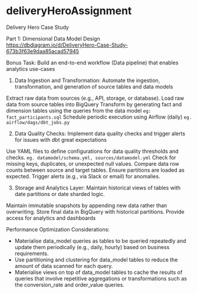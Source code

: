 # deliveryHeroAssignment
Delivery Hero Case Study

Part 1: Dimensional Data Model Design
https://dbdiagram.io/d/DeliveryHero-Case-Study-673b3f63e9daa85acad57945

Bonus Task: Build an end-to-end workflow (Data pipeline) that enables analytics use-cases

1. Data Ingestion and Transformation: Automate the ingestion, transformation, and generation of source tables and data models

  Extract raw data from sources (e.g., API, storage, or database).
  Load raw data from source tables into BigQuery
  Transform by generating fact and dimension tables using the queries from the data model `eg: fact_participants.sql`
  Schedule periodic execution using Airflow (daily) `eg. airflow/dags/dbt_jobs.py`

2. Data Quality Checks: Implement data quality checks and trigger alerts for issues with dbt great expectations

  Use YAML files to define configurations for data quality thresholds and checks. `eg. datamodel/schema.yml, sources/datamodel.yml`
    Check for missing keys, duplicates, or unexpected null values.
    Compare data row counts between source and target tables.
    Ensure partitions are loaded as expected.
    Trigger alerts (e.g., via Slack or email) for anomalies.

3. Storage and Analytics Layer: Maintain historical views of tables with date partitions or date sharded logic.

  Maintain immutable snapshots by appending new data rather than overwriting.
  Store final data in BigQuery with historical partitions.
  Provide access for analytics and dashboards

Performance Optimization Considerations:
- Materialise data_model queries as tables to be queried repeatedly and update them periodically (e.g., daily, hourly) based on business requirements.
- Use partitioning and clustering for data_model tables to reduce the amount of data scanned for each query.
- Materialise views on top of data_model tables to cache the results of queries that involve repetitive aggregations or transformations such as the conversion_rate and order_value queries.
